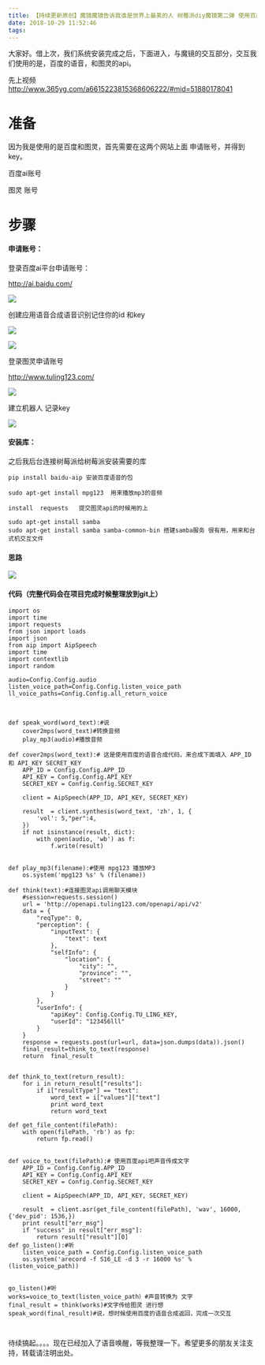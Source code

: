 ```yaml
---
title: 【持续更新原创】魔镜魔镜告诉我谁是世界上最美的人 树莓派diy魔镜第二弹 使用百度语音交互
date: 2018-10-29 11:52:46
tags:
---
```


大家好。借上次，我们系统安装完成之后，下面进入，与魔镜的交互部分，交互我们使用的是，百度的语音，和图灵的api。

先上视频  http://www.365yg.com/a6615223815368606222/#mid=51880178041

# 准备

因为我是使用的是百度和图灵，首先需要在这两个网站上面 申请账号，并得到key。

百度ai账号 

图灵 账号

# 步骤

#### 申请账号：

登录百度ai平台申请账号：

http://ai.baidu.com/



![](\img\mojingjiaohuo\baiduai.png)



创建应用语音合成语音识别记住你的id 和key

![](\img\mojingjiaohuo\baiduyingyong.png)

![](\img\mojingjiaohuo\key.png)

登录图灵申请账号

http://www.tuling123.com/

![](\img\mojingjiaohuo\tuling.png)

建立机器人 记录key

![](\img\mojingjiaohuo\creatrobot.png)





#### 安装库：

之后我后台连接树莓派给树莓派安装需要的库

```
pip install baidu-aip 安装百度语音的包
```

```
sudo apt-get install mpg123  用来播放mp3的音频

```

```
install  requests   提交图灵api的时候用的上
```

```
sudo apt-get install samba  
sudo apt-get install samba samba-common-bin 搭建samba服务 很有用，用来和台式机交互文件
```



#### 思路

![](\img\mojingjiaohuo\flow.png)





#### 代码（完整代码会在项目完成时候整理放到git上）

```
import os
import time
import requests
from json import loads
import json
from aip import AipSpeech
import time
import contextlib
import random

audio=Config.Config.audio
listen_voice_path=Config.Config.listen_voice_path
ll_voice_paths=Config.Config.all_return_voice



def speak_word(word_text):#说
    cover2mps(word_text)#转换音频
    play_mp3(audio)#播放音频

def cover2mps(word_text):# 这是使用百度的语音合成代码，来合成下面填入 APP_ID 和 API_KEY SECRET_KEY
    APP_ID = Config.Config.APP_ID
    API_KEY = Config.Config.API_KEY
    SECRET_KEY = Config.Config.SECRET_KEY

    client = AipSpeech(APP_ID, API_KEY, SECRET_KEY)

    result  = client.synthesis(word_text, 'zh', 1, {
        'vol': 5,"per":4,
    })
    if not isinstance(result, dict):
        with open(audio, 'wb') as f:
            f.write(result)


def play_mp3(filename):#使用 mpg123 播放MP3
    os.system('mpg123 %s' % (filename))

def think(text):#连接图灵api调用聊天模块
    #session=requests.session()
    url = 'http://openapi.tuling123.com/openapi/api/v2'
    data = {
        "reqType": 0,
        "perception": {
            "inputText": {
                "text": text
            },
            "selfInfo": {
                "location": {
                    "city": "",
                    "province": "",
                    "street": ""
                }
            }
        },
        "userInfo": {
            "apiKey": Config.Config.TU_LING_KEY,
            "userId": "123456lll"
        }
    }
    response = requests.post(url=url, data=json.dumps(data)).json()
    final_result=think_to_text(response)
    return  final_result


def think_to_text(return_result):
    for i in return_result["results"]:
        if i["resultType"] == "text":
            word_text = i["values"]["text"]
            print word_text
            return word_text

def get_file_content(filePath):
    with open(filePath, 'rb') as fp:
        return fp.read()


def voice_to_text(filePath):# 使用百度api吧声音传成文字
    APP_ID = Config.Config.APP_ID
    API_KEY = Config.Config.API_KEY
    SECRET_KEY = Config.Config.SECRET_KEY

    client = AipSpeech(APP_ID, API_KEY, SECRET_KEY)

    result  = client.asr(get_file_content(filePath), 'wav', 16000, {'dev_pid': 1536,})
    print result["err_msg"]
    if "success" in result["err_msg"]:
        return result["result"][0]
def go_listen():#听
    listen_voice_path = Config.Config.listen_voice_path
    os.system('arecord -f S16_LE -d 3 -r 16000 %s' % (listen_voice_path))


go_listen()#听 
works=voice_to_text(listen_voice_path）#声音转换为 文字
final_result = think(works)#文字传给图灵 进行想
speak_word(final_result)#说，想时候使用百度的语音合成返回，完成一次交互



```





待续搞起。。。。现在已经加入了语音唤醒，等我整理一下。希望更多的朋友关注支持，转载请注明出处。









